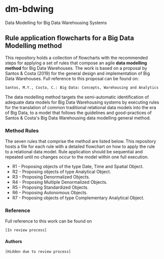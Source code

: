 # dm-bdwing
Data Modelling for Big Data Warehousing Systems
## Rule application flowcharts for a Big Data Modelling method

This repository holds a collection of flowcharts with the recommended steps for applying a set of rules that compose an agile **data modelling method** for Big Data Warehouses. The work is based on a proposal by Santos & Costa (2019) for the general design and implementation of Big Data Warehouses. Full reference to this proposal can be found on:
```bash
Santos, M.Y., Costa, C.: Big Data: Concepts, Warehousing and Analytics. (2019).
```
The data modelling method targets the semi-automatic identification of adequate data models for Big Data Warehousing systems by executing rules for the translation of common traditional relational data models into the era of Big Data, to a model that follows the guidelines and good-practices of Santos & Costa's Big Data Warehousing data modelling general method.

### Method Rules
The seven rules that comprise the method are listed below. This repository hosts a file for each rule with a detailed flowchart on how to apply the rule to a relational data model. Rule application should be sequential and repeated until no changes occur to the model within one full execution.

* R1 - Proposing objects of the type Date, Time and Spatial Object.
* R2 - Proposing objects of type Analytical Object.
* R3 - Proposing Denormalized Objects.
* R4 - Proposing Multiple Denormalized Objects.
* R5 - Proposing Standardized Objects.
* R6 - Proposing Autonomous Objects.
* R7 - Proposing objects of type Complementary Analytical Object.
### Reference
Full reference to this work can be found on

```bash
[In review process]
```

#### Authors

```bash
[Hidden due to review process]
```
